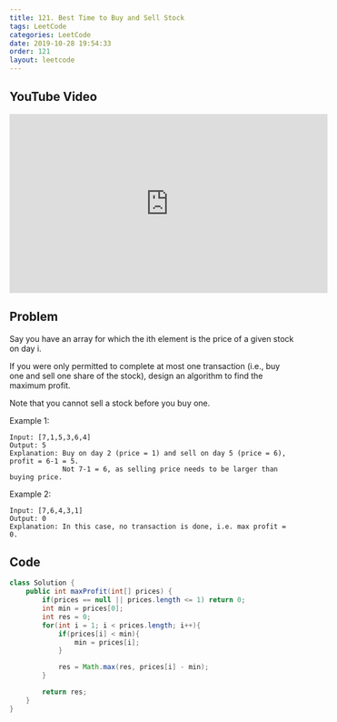 ```yaml
---
title: 121. Best Time to Buy and Sell Stock
tags: LeetCode
categories: LeetCode
date: 2019-10-28 19:54:33
order: 121
layout: leetcode
---
```


## YouTube Video

<iframe width="560" height="315" src="https://www.youtube.com/embed/helrhutBYnk" frameborder="0" allow="accelerometer; autoplay; encrypted-media; gyroscope; picture-in-picture" allowfullscreen></iframe>

## Problem

Say you have an array for which the ith element is the price of a given stock on day i.

If you were only permitted to complete at most one transaction (i.e., buy one and sell one share of the stock), design an algorithm to find the maximum profit.

Note that you cannot sell a stock before you buy one.

Example 1:

```
Input: [7,1,5,3,6,4]
Output: 5
Explanation: Buy on day 2 (price = 1) and sell on day 5 (price = 6), profit = 6-1 = 5.
             Not 7-1 = 6, as selling price needs to be larger than buying price.
```

Example 2:

```
Input: [7,6,4,3,1]
Output: 0
Explanation: In this case, no transaction is done, i.e. max profit = 0.
```

## Code

```java
class Solution {
    public int maxProfit(int[] prices) {
        if(prices == null || prices.length <= 1) return 0;
        int min = prices[0];
        int res = 0;
        for(int i = 1; i < prices.length; i++){
            if(prices[i] < min){
                min = prices[i];
            }

            res = Math.max(res, prices[i] - min);
        }

        return res;
    }
}
```
